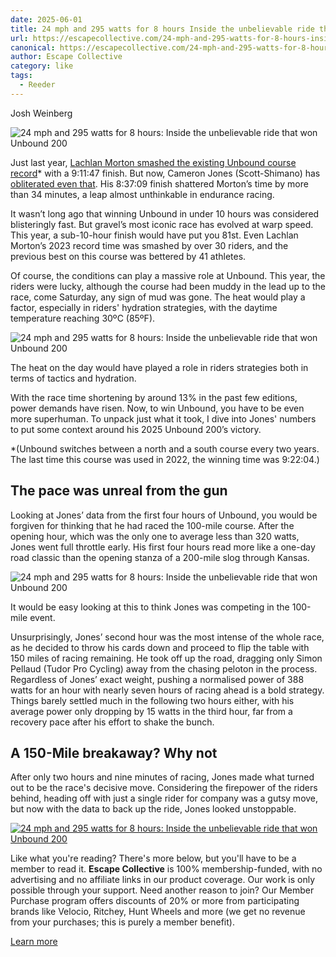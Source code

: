 ```yaml
---
date: 2025-06-01
title: 24 mph and 295 watts for 8 hours Inside the unbelievable ride that won Unbound 200
url: https://escapecollective.com/24-mph-and-295-watts-for-8-hours-inside-the-unbelievable-ride-that-won-unbound-200/
canonical: https://escapecollective.com/24-mph-and-295-watts-for-8-hours-inside-the-unbelievable-ride-that-won-unbound-200/
author: Escape Collective
category: like
tags:
  - Reeder
---
```


Josh Weinberg

![24 mph and 295 watts for 8 hours: Inside the unbelievable ride that won Unbound 200](https://escapecollective.com/content/images/2025/06/2025-Unbound-200-67.jpg)

Just last year, [Lachlan Morton smashed the existing Unbound course record](https://escapecollective.com/unbound-2024-gallery-records-fall-at-the-worlds-biggest-gravel-race/)\* with a 9:11:47 finish. But now, Cameron Jones (Scott-Shimano) has [obliterated even that](https://escapecollective.com/gallery-and-report-jones-migon-each-go-solo-to-win-at-2025-2025-unbound-gravel-200/). His 8:37:09 finish shattered Morton’s time by more than 34 minutes, a leap almost unthinkable in endurance racing.

It wasn’t long ago that winning Unbound in under 10 hours was considered blisteringly fast. But gravel’s most iconic race has evolved at warp speed. This year, a sub-10-hour finish would have put you 81st. Even Lachlan Morton’s 2023 record time was smashed by over 30 riders, and the previous best on this course was bettered by 41 athletes.

Of course, the conditions can play a massive role at Unbound. This year, the riders were lucky, although the course had been muddy in the lead up to the race, come Saturday, any sign of mud was gone. The heat would play a factor, especially in riders' hydration strategies, with the daytime temperature reaching 30ºC (85ºF).

![24 mph and 295 watts for 8 hours: Inside the unbelievable ride that won Unbound 200](https://escapecollective.com/content/images/2025/06/2025-Unbound-200-66.jpg)

The heat on the day would have played a role in riders strategies both in terms of tactics and hydration.

With the race time shortening by around 13% in the past few editions, power demands have risen. Now, to win Unbound, you have to be even more superhuman. To unpack just what it took, I dive into Jones' numbers to put some context around his 2025 Unbound 200’s victory. 

\*(Unbound switches between a north and a south course every two years. The last time this course was used in 2022, the winning time was 9:22:04.) 

The pace was unreal from the gun
--------------------------------

Looking at Jones’ data from the first four hours of Unbound, you would be forgiven for thinking that he had raced the 100-mile course. After the opening hour, which was the only one to average less than 320 watts, Jones went full throttle early. His first four hours read more like a one-day road classic than the opening stanza of a 200-mile slog through Kansas.

![24 mph and 295 watts for 8 hours: Inside the unbelievable ride that won Unbound 200](https://escapecollective.com/content/images/2025/06/Image-01-06-2025-at-09.58--1-.jpeg)

It would be easy looking at this to think Jones was competing in the 100-mile event.

Unsurprisingly, Jones’ second hour was the most intense of the whole race, as he decided to throw his cards down and proceed to flip the table with 150 miles of racing remaining. He took off up the road, dragging only Simon Pellaud (Tudor Pro Cycling) away from the chasing peloton in the process. Regardless of Jones’ exact weight, pushing a normalised power of 388 watts for an hour with nearly seven hours of racing ahead is a bold strategy. Things barely settled much in the following two hours either, with his average power only dropping by 15 watts in the third hour, far from a recovery pace after his effort to shake the bunch. 

A 150-Mile breakaway? Why not
-----------------------------

After only two hours and nine minutes of racing, Jones made what turned out to be the race's decisive move. Considering the firepower of the riders behind, heading off with just a single rider for company was a gutsy move, but now with the data to back up the ride, Jones looked unstoppable. 

[![24 mph and 295 watts for 8 hours: Inside the unbelievable ride that won Unbound 200](https://escapecollective.com/content/images/2025/06/2025-Unbound-200-66-1.jpg)](escapecollective.com/#/portal/signup)

Like what you're reading? There's more below, but you'll have to be a member to read it. __Escape Collective__ is 100% membership-funded, with no advertising and no affiliate links in our product coverage. Our work is only possible through your support. Need another reason to join? Our Member Purchase program offers discounts of 20% or more from participating brands like Velocio, Ritchey, Hunt Wheels and more (we get no revenue from your purchases; this is purely a member benefit).

[Learn more](escapecollective.com/#/portal/signup)
